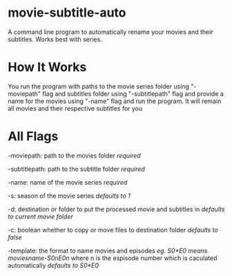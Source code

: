 # movie-subtitle-auto
A command line program to automatically rename your movies and their subtitles. Works best with series.

# How It Works 
You run the program with paths to the movie series folder using "-moviepath" flag and subtitles folder using "-subtitlepath" flag and provide a name for the movies using "-name" flag and run the program. It will remain all movies and their respective subtitles for you  

# All Flags
-moviepath: path to the movies folder  *required*

-subtitlepath: path to the subtitle folder *required*

-name: name of the movie series *required*

-s: season of the movie series *defaults to 1*

-d: destination or folder to put the processed movie and subtitles in *defaults to current movie folder*

-c: boolean whether to copy or move files to destination folder *defaults to false*

-template: the format to name movies and episodes *eg. S0\*E0 means moviesname-S0nE0n* where n is the espisode number which is caculated automatically *defaults to S0\*E0*
